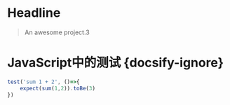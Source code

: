 # Headline

> An awesome project.3


# JavaScript中的测试 {docsify-ignore}

```JavaScript
test('sum 1 + 2', ()=>{
    expect(sum(1,2)).toBe(3)
})

```